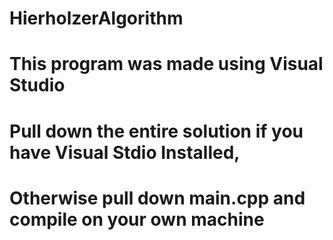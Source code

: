 # HierholzerAlgorithm

# This program was made using Visual Studio
# Pull down the entire solution if you have Visual Stdio Installed,
# Otherwise pull down main.cpp and compile on your own machine
